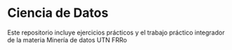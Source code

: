 # Ciencia de Datos

Este repositorio incluye ejercicios prácticos y el trabajo práctico integrador de la materia Minería de datos UTN FRRo

